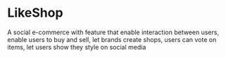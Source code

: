 # LikeShop
A social e-commerce with feature that enable interaction between users, enable users to buy and sell, let brands create shops, users can vote on items, let users show they style on social media
